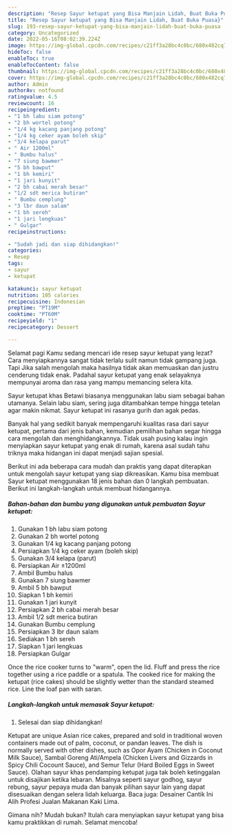 ```yaml
---
description: "Resep Sayur ketupat yang Bisa Manjain Lidah, Buat Buka Puasa}"
title: "Resep Sayur ketupat yang Bisa Manjain Lidah, Buat Buka Puasa}"
slug: 193-resep-sayur-ketupat-yang-bisa-manjain-lidah-buat-buka-puasa
category: Uncategorized
date: 2022-05-16T08:02:39.224Z
image: https://img-global.cpcdn.com/recipes/c21ff3a28bc4c0bc/680x482cq70/sayur-ketupat-foto-resep-utama.jpg
hideToc: false
enableToc: true
enableTocContent: false
thumbnail: https://img-global.cpcdn.com/recipes/c21ff3a28bc4c0bc/680x482cq70/sayur-ketupat-foto-resep-utama.jpg
cover: https://img-global.cpcdn.com/recipes/c21ff3a28bc4c0bc/680x482cq70/sayur-ketupat-foto-resep-utama.jpg
author: Admin
authorAv: notfound
ratingvalue: 4.5
reviewcount: 16
recipeingredient:
- "1 bh labu siam potong"
- "2 bh wortel potong"
- "1/4 kg kacang panjang potong"
- "1/4 kg ceker ayam boleh skip"
- "3/4 kelapa parut"
- " Air 1200ml"
- " Bumbu halus"
- "7 siung bawmer"
- "5 bh bawput"
- "1 bh kemiri"
- "1 jari kunyit"
- "2 bh cabai merah besar"
- "1/2 sdt merica butiran"
- " Bumbu cemplung"
- "3 lbr daun salam"
- "1 bh sereh"
- "1 jari lengkuas"
- " Gulgar"
recipeinstructions:

- "Sudah jadi dan siap dihidangkan!"
categories:
- Resep
tags:
- sayur
- ketupat

katakunci: sayur ketupat 
nutrition: 105 calories
recipecuisine: Indonesian
preptime: "PT19M"
cooktime: "PT60M"
recipeyield: "1"
recipecategory: Dessert

---
```



Selamat pagi Kamu sedang mencari ide resep sayur ketupat yang lezat? Cara menyiapkannya sangat tidak terlalu sulit namun tidak gampang juga. Tapi Jika salah mengolah maka hasilnya tidak akan memuaskan dan justru cenderung tidak enak. Padahal sayur ketupat yang enak selayaknya mempunyai aroma dan rasa yang mampu memancing selera kita.


Sayur ketupat khas Betawi biasanya menggunakan labu siam sebagai bahan utamanya. Selain labu siam, sering juga ditambahkan tempe hingga tetelan agar makin nikmat. Sayur ketupat ini rasanya gurih dan agak pedas.

Banyak hal yang sedikit banyak mempengaruhi kualitas rasa dari sayur ketupat, pertama dari jenis bahan, kemudian pemilihan bahan segar hingga cara mengolah dan menghidangkannya. Tidak usah pusing kalau ingin menyiapkan sayur ketupat yang enak di rumah, karena asal sudah tahu triknya maka hidangan ini dapat menjadi sajian spesial.


Berikut ini ada beberapa cara mudah dan praktis yang dapat diterapkan untuk mengolah sayur ketupat yang siap dikreasikan. Kamu bisa membuat Sayur ketupat menggunakan 18 jenis bahan dan 0 langkah pembuatan. Berikut ini langkah-langkah untuk membuat hidangannya.

<!--inarticleads1-->

##### Bahan-bahan dan bumbu yang digunakan untuk pembuatan Sayur ketupat:

1. Gunakan 1 bh labu siam potong
1. Gunakan 2 bh wortel potong
1. Gunakan 1/4 kg kacang panjang potong
1. Persiapkan 1/4 kg ceker ayam (boleh skip)
1. Gunakan 3/4 kelapa (parut)
1. Persiapkan  Air ±1200ml
1. Ambil  Bumbu halus
1. Gunakan 7 siung bawmer
1. Ambil 5 bh bawput
1. Siapkan 1 bh kemiri
1. Gunakan 1 jari kunyit
1. Persiapkan 2 bh cabai merah besar
1. Ambil 1/2 sdt merica butiran
1. Gunakan  Bumbu cemplung
1. Persiapkan 3 lbr daun salam
1. Sediakan 1 bh sereh
1. Siapkan 1 jari lengkuas
1. Persiapkan  Gulgar


Once the rice cooker turns to &#34;warm&#34;, open the lid. Fluff and press the rice together using a rice paddle or a spatula. The cooked rice for making the ketupat (rice cakes) should be slightly wetter than the standard steamed rice. Line the loaf pan with saran. 

<!--inarticleads2-->

##### Langkah-langkah untuk memasak Sayur ketupat:


1. Selesai dan siap dihidangkan!

Ketupat are unique Asian rice cakes, prepared and sold in traditional woven containers made out of palm, coconut, or pandan leaves. The dish is normally served with other dishes, such as Opor Ayam (Chicken in Coconut Milk Sauce), Sambal Goreng Ati/Ampela (Chicken Livers and Gizzards in Spicy Chili Cocount Sauce), and Semur Telur (Hard Boiled Eggs in Sweet Sauce). Olahan sayur khas pendamping ketupat juga tak boleh ketinggalan untuk disajikan ketika lebaran. Misalnya seperti sayur godhog, sayur rebung, sayur pepaya muda dan banyak pilihan sayur lain yang dapat disesuaikan dengan selera lidah keluarga. Baca juga: Desainer Cantik Ini Alih Profesi Jualan Makanan Kaki Lima. 

Gimana nih? Mudah bukan? Itulah cara menyiapkan sayur ketupat yang bisa kamu praktikkan di rumah. Selamat mencoba!
